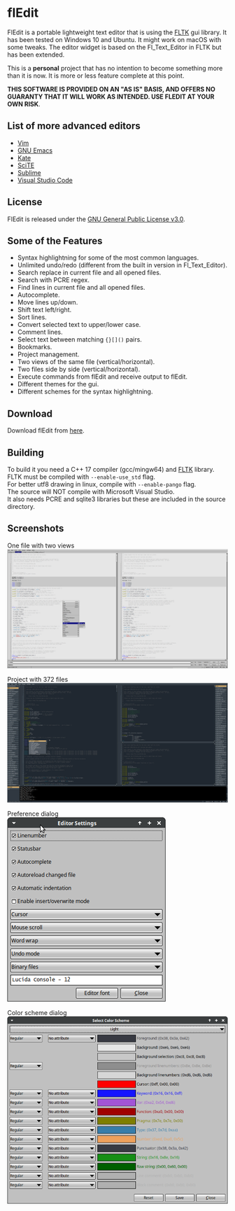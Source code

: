 # flEdit
FlEdit is a portable lightweight text editor that is using the [FLTK](https://github.com/fltk/fltk) gui library.
It has been tested on Windows 10 and Ubuntu. It might work on macOS with some tweaks.
The editor widget is based on the Fl_Text_Editor in FLTK but has been extended.

This is a **personal** project that has no intention to become something more than it is now.
It is more or less feature complete at this point.

**THIS SOFTWARE IS PROVIDED ON AN "AS IS" BASIS, AND OFFERS NO GUARANTY THAT IT WILL WORK AS INTENDED.
USE FLEDIT AT YOUR OWN RISK**.

## List of more advanced editors
* [Vim](https://www.vim.org/)
* [GNU Emacs](https://www.gnu.org/software/emacs/)
* [Kate](https://kate-editor.org/)
* [SciTE](https://scintilla.org/SciTE.html)
* [Sublime](https://www.sublimetext.com/)
* [Visual Studio Code](https://code.visualstudio.com/)

## License
FlEdit is released under the [GNU General Public License v3.0](LICENSE).

## Some of the Features
* Syntax highlightning for some of the most common languages.
* Unlimited undo/redo (different from the built in version in Fl_Text_Editor).
* Search replace in current file and all opened files.
* Search with PCRE regex.
* Find lines in current file and all opened files.
* Autocomplete.
* Move lines up/down.
* Shift text left/right.
* Sort lines.
* Convert selected text to upper/lower case.
* Comment lines.
* Select text between matching `{}[]()` pairs.
* Bookmarks.
* Project management.
* Two views of the same file (vertical/horizontal).
* Two files side by side (vertical/horizontal).
* Execute commands from flEdit and receive output to flEdit.
* Different themes for the gui.
* Different schemes for the syntax highlightning.

## Download
Download flEdit from [here](https://github.com/gnuwimp/test/releases).  

## Building
To build it you need a C++ 17 compiler (gcc/mingw64) and [FLTK](https://github.com/fltk/fltk) library.  
FLTK must be compiled with `--enable-use_std` flag.  
For better utf8 drawing in linux, compile with `--enable-pango` flag.  
The source will NOT compile with Microsoft Visual Studio.  
It also needs PCRE and sqlite3 libraries but these are included in the source directory.  

## Screenshots
One file with two views<br>
<img src="images/fledit1.png"/>

Project with 372 files<br>
<img src="images/fledit2.png"/>

Preference dialog<br>
<img src="images/fledit3.png"/>

Color scheme dialog<br>
<img src="images/fledit4.png"/>
